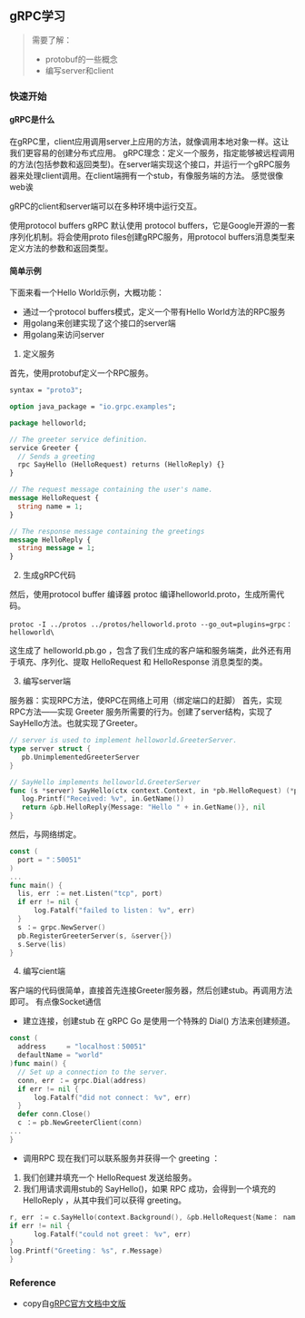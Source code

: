 ## gRPC学习
> 需要了解：
>  - protobuf的一些概念
>  - 编写server和client
### 快速开始
#### gRPC是什么
在gRPC里，client应用调用server上应用的方法，就像调用本地对象一样。这让我们更容易的创建分布式应用。
gRPC理念：定义一个服务，指定能够被远程调用的方法(包括参数和返回类型)。在server端实现这个接口，并运行一个gRPC服务器来处理client调用。在client端拥有一个stub，有像服务端的方法。
感觉很像web诶

gRPC的client和server端可以在多种环境中运行交互。

使用protocol buffers
gRPC 默认使用 protocol buffers，它是Google开源的一套序列化机制。将会使用proto files创建gRPC服务，用protocol buffers消息类型来定义方法的参数和返回类型。
#### 简单示例
下面来看一个Hello World示例，大概功能：
- 通过一个protocol buffers模式，定义一个带有Hello World方法的RPC服务
- 用golang来创建实现了这个接口的server端
- 用golang来访问server

1. 定义服务

首先，使用protobuf定义一个RPC服务。
```protobuf
syntax = "proto3";

option java_package = "io.grpc.examples";

package helloworld;

// The greeter service definition.
service Greeter {
  // Sends a greeting
  rpc SayHello (HelloRequest) returns (HelloReply) {}
}

// The request message containing the user's name.
message HelloRequest {
  string name = 1;
}

// The response message containing the greetings
message HelloReply {
  string message = 1;
}
```
2. 生成gRPC代码

然后，使用protocol buffer 编译器 protoc 编译helloworld.proto，生成所需代码。

`protoc -I ../protos ../protos/helloworld.proto --go_out=plugins=grpc：helloworld\`

这生成了 helloworld.pb.go ，包含了我们生成的客户端和服务端类，此外还有用于填充、序列化、提取 HelloRequest 和 HelloResponse 消息类型的类。

3. 编写server端

服务器：实现RPC方法，使RPC在网络上可用（绑定端口的赶脚）
首先，实现RPC方法——实现 Greeter 服务所需要的行为。创建了server结构，实现了SayHello方法。也就实现了Greeter。
```go
// server is used to implement helloworld.GreeterServer.
type server struct {
   pb.UnimplementedGreeterServer
}

// SayHello implements helloworld.GreeterServer
func (s *server) SayHello(ctx context.Context, in *pb.HelloRequest) (*pb.HelloReply, error) {
   log.Printf("Received: %v", in.GetName())
   return &pb.HelloReply{Message: "Hello " + in.GetName()}, nil
}
```
然后，与网络绑定。
```go
const (
  port = "：50051"
)
...
func main() {
  lis, err ：= net.Listen("tcp", port)
  if err != nil {
      log.Fatalf("failed to listen： %v", err)
  }
  s ：= grpc.NewServer()
  pb.RegisterGreeterServer(s, &server{})
  s.Serve(lis)
}
```
4. 编写cient端

客户端的代码很简单，直接首先连接Greeter服务器，然后创建stub。再调用方法即可。
有点像Socket通信
- 建立连接，创建stub
在 gRPC Go 是使用一个特殊的 Dial() 方法来创建频道。
```go
const (
  address     = "localhost：50051"
  defaultName = "world"
)func main() {
  // Set up a connection to the server.
  conn, err ：= grpc.Dial(address)
  if err != nil {
      log.Fatalf("did not connect： %v", err)
  }
  defer conn.Close()
  c ：= pb.NewGreeterClient(conn)
...
}
```
- 调用RPC
现在我们可以联系服务并获得一个 greeting ：
1. 我们创建并填充一个 HelloRequest 发送给服务。
2. 我们用请求调用stub的 SayHello()，如果 RPC 成功，会得到一个填充的 HelloReply ，从其中我们可以获得 greeting。
```go
r, err ：= c.SayHello(context.Background(), &pb.HelloRequest{Name： name})
if err != nil {
      log.Fatalf("could not greet： %v", err)
}
log.Printf("Greeting： %s", r.Message)
}
```
### Reference
- copy自[gRPC官方文档中文版](http://grpc.mydoc.io/?t=60133)
